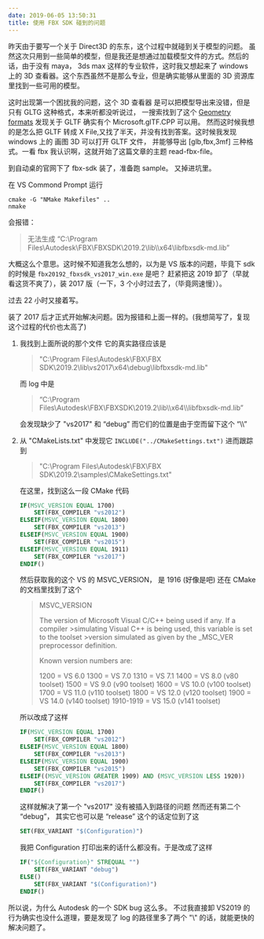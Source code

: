 ```yaml
---
date: 2019-06-05 13:50:31
title: 使用 FBX SDK 碰到的问题
---
```


昨天由于要写一个关于 Direct3D 的东东，这个过程中就碰到关于模型的问题。
虽然这次只用到一些简单的模型，但是我还是想通过加载模型文件的方式。然后的话，由于没有 maya， 3ds max 这样的专业软件，这时我又想起来了 windows 上的 3D 查看器。这个东西虽然不是那么专业，但是确实能够从里面的 3D 资源库 里找到一些可用的模型。

这时出现第一个困扰我的问题，这个 3D 查看器 是可以把模型导出来没错，但是只有 GLTG 这种格式，本来听都没听说过， 一搜索找到了这个 [Geometry formats](https://github.com/Microsoft/DirectXMesh/wiki/Geometry-formats)
发现关于 GLTF 确实有个 Microsoft.glTF.CPP 可以用。 然而这时候我想的是怎么把 GLTF 转成 X File,又找了半天，并没有找到答案。这时候我发现 windows 上的 画图 3D 可以打开 GLTF 文件， 并能够导出 [glb,fbx,3mf] 三种格式。一看 fbx 我认识啊，这就开始了这篇文章的主题 read-fbx-file。

到自动桌的官网下了 fbx-sdk 装了，准备跑 sample。 又掉进坑里。

在 VS Commond Prompt 运行

```shell
cmake -G "NMake Makefiles" ..
nmake
```

会报错：

> 无法生成 “C:\Program Files\Autodesk\FBX\FBXSDK\2019.2\lib\\\x64\\libfbxsdk-md.lib”

大概这么个意思。这时候不知道我怎么想的，以为是 VS 版本的问题，毕竟下 sdk 的时候是 `fbx20192_fbxsdk_vs2017_win.exe` 是吧？
赶紧把这 2019 卸了（早就看这货不爽了），装 2017 版（一下，3 个小时过去了，（毕竟网速慢））。

过去 22 小时又接着写。

装了 2017 后才正式开始解决问题。因为报错和上面一样的。(我想简写了，复现这个过程的代价也太高了)

1. 我找到上面所说的那个文件 它的真实路径应该是

   > "C:\Program Files\Autodesk\FBX\FBX SDK\2019.2\lib\vs2017\x64\debug\libfbxsdk-md.lib"

   而 log 中是

   > “C:\Program Files\Autodesk\FBX\FBXSDK\2019.2\lib\\\x64\\\libfbxsdk-md.lib”

   会发现缺少了 "vs2017" 和 “debug” 而它们的位置是由于空而留下这个 “\\\”

2. 从 "CMakeLists.txt" 中发现它 `INCLUDE("../CMakeSettings.txt")` 进而跟踪到

   > "C:\Program Files\Autodesk\FBX\FBX SDK\2019.2\samples\CMakeSettings.txt"

   在这里，找到这么一段 CMake 代码

   ```cmake
   IF(MSVC_VERSION EQUAL 1700)
       SET(FBX_COMPILER "vs2012")
   ELSEIF(MSVC_VERSION EQUAL 1800)
       SET(FBX_COMPILER "vs2013")
   ELSEIF(MSVC_VERSION EQUAL 1900)
       SET(FBX_COMPILER "vs2015")
   ELSEIF(MSVC_VERSION EQUAL 1911)
       SET(FBX_COMPILER "vs2017")
   ENDIF()
   ```

   然后获取我的这个 VS 的 MSVC_VERSION， 是 1916 (好像是吧)
   还在 CMake 的文档里找到了这个

   > MSVC_VERSION
   >
   > The version of Microsoft Visual C/C++ being used if any. If a compiler >simulating Visual C++ is being used, this variable is set to the toolset >version simulated as given by the \_MSC_VER preprocessor definition.
   >
   > Known version numbers are:
   >
   > 1200 = VS 6.0
   > 1300 = VS 7.0
   > 1310 = VS 7.1
   > 1400 = VS 8.0 (v80 toolset)
   > 1500 = VS 9.0 (v90 toolset)
   > 1600 = VS 10.0 (v100 toolset)
   > 1700 = VS 11.0 (v110 toolset)
   > 1800 = VS 12.0 (v120 toolset)
   > 1900 = VS 14.0 (v140 toolset)
   > 1910-1919 = VS 15.0 (v141 toolset)

   所以改成了这样

   ```cmake
   IF(MSVC_VERSION EQUAL 1700)
       SET(FBX_COMPILER "vs2012")
   ELSEIF(MSVC_VERSION EQUAL 1800)
       SET(FBX_COMPILER "vs2013")
   ELSEIF(MSVC_VERSION EQUAL 1900)
       SET(FBX_COMPILER "vs2015")
   ELSEIF((MSVC_VERSION GREATER 1909) AND (MSVC_VERSION LESS 1920))
       SET(FBX_COMPILER "vs2017")
   ENDIF()
   ```

   这样就解决了第一个 "vs2017" 没有被插入到路径的问题 然而还有第二个 “debug”， 其实它也可以是 “release”
   这个的话定位到了这

   ```cmake
   SET(FBX_VARIANT "$(Configuration)")
   ```

   我把 Configuration 打印出来的话什么都没有。于是改成了这样

   ```cmake
   IF("${Configuration}" STREQUAL "")
       SET(FBX_VARIANT "debug")
   ELSE()
       SET(FBX_VARIANT "$(Configuration)")
   ENDIF()
   ```

所以说，为什么 Autodesk 的一个 SDK bug 这么多。
不过我直接卸 VS2019 的行为确实也没什么道理，要是发现了 log 的路径里多了两个 "\\" 的话，就能更快的解决问题了。
